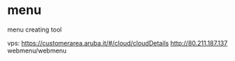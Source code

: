 # menu
menu creating tool


vps:
https://customerarea.aruba.it/#/cloud/cloudDetails
http://80.211.187.137
webmenu/webmenu
